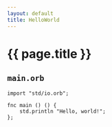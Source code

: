 ```yaml
---
layout: default
title: HelloWorld
---
```

# {{ page.title }}

## `main.orb`

```
import "std/io.orb";

fnc main () () {
    std.println "Hello, world!";
};
```